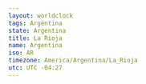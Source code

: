 ```yaml
---
layout: worldclock
tags: Argentina
state: Argentina
title: La Rioja
name: Argentina
iso: AR
timezone: America/Argentina/La_Rioja
utc: UTC -04:27
---
```


